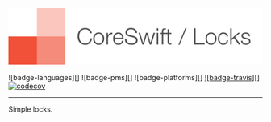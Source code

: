 ![CoreSwift Locks](Docs/coreswift-lockup-locks.png)

![badge-languages][] ![badge-pms][] ![badge-platforms][] [![badge-travis][]][travis] [![codecov](https://codecov.io/gh/CoreSwift/Locks/branch/master/graph/badge.svg)][codecov]

---

Simple locks.


[travis]: https://travis-ci.org/CoreSwift/Locks
[codecov]: https://codecov.io/gh/CoreSwift/Locks

